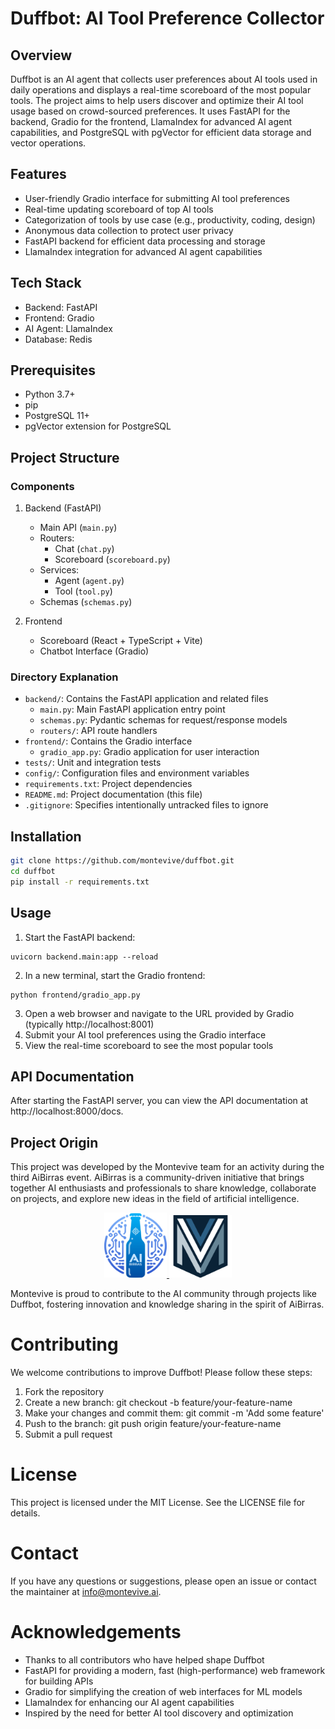 # Duffbot: AI Tool Preference Collector

## Overview

Duffbot is an AI agent that collects user preferences about AI tools used in daily operations and displays a real-time scoreboard of the most popular tools. The project aims to help users discover and optimize their AI tool usage based on crowd-sourced preferences. It uses FastAPI for the backend, Gradio for the frontend, LlamaIndex for advanced AI agent capabilities, and PostgreSQL with pgVector for efficient data storage and vector operations.

## Features

- User-friendly Gradio interface for submitting AI tool preferences
- Real-time updating scoreboard of top AI tools
- Categorization of tools by use case (e.g., productivity, coding, design)
- Anonymous data collection to protect user privacy
- FastAPI backend for efficient data processing and storage
- LlamaIndex integration for advanced AI agent capabilities

## Tech Stack

- Backend: FastAPI
- Frontend: Gradio
- AI Agent: LlamaIndex
- Database: Redis

## Prerequisites

- Python 3.7+
- pip
- PostgreSQL 11+
- pgVector extension for PostgreSQL

## Project Structure

### Components

1. Backend (FastAPI)
   - Main API (`main.py`)
   - Routers:
     - Chat (`chat.py`)
     - Scoreboard (`scoreboard.py`)
   - Services:
     - Agent (`agent.py`)
     - Tool (`tool.py`)
   - Schemas (`schemas.py`)

2. Frontend
   - Scoreboard (React + TypeScript + Vite)
   - Chatbot Interface (Gradio)

### Directory Explanation

- `backend/`: Contains the FastAPI application and related files
  - `main.py`: Main FastAPI application entry point
  - `schemas.py`: Pydantic schemas for request/response models
  - `routers/`: API route handlers
- `frontend/`: Contains the Gradio interface
  - `gradio_app.py`: Gradio application for user interaction
- `tests/`: Unit and integration tests
- `config/`: Configuration files and environment variables
- `requirements.txt`: Project dependencies
- `README.md`: Project documentation (this file)
- `.gitignore`: Specifies intentionally untracked files to ignore

## Installation

```bash
git clone https://github.com/montevive/duffbot.git
cd duffbot
pip install -r requirements.txt
```

## Usage

1. Start the FastAPI backend:

```
uvicorn backend.main:app --reload
```

2. In a new terminal, start the Gradio frontend:

```
python frontend/gradio_app.py
```

3. Open a web browser and navigate to the URL provided by Gradio (typically http://localhost:8001)
4. Submit your AI tool preferences using the Gradio interface
5. View the real-time scoreboard to see the most popular tools

## API Documentation

After starting the FastAPI server, you can view the API documentation at http://localhost:8000/docs.

## Project Origin

This project was developed by the Montevive team for an activity during the third AiBirras event. AiBirras is a community-driven initiative that brings together AI enthusiasts and professionals to share knowledge, collaborate on projects, and explore new ideas in the field of artificial intelligence.

<p align="center">
  <a href="https://aibirras.org" target="_blank">
    <img src="resources/aibirras.png" alt="AiBirras Logo" width="100"/>
  </a>
  <a href="https://montevive.ai" target="_blank">
    <img src="resources/montevive.png" alt="Montevive Logo" width="100"/>
  </a>
</p>
Montevive is proud to contribute to the AI community through projects like Duffbot, fostering innovation and knowledge sharing in the spirit of AiBirras.


# Contributing

We welcome contributions to improve Duffbot! Please follow these steps:

1. Fork the repository
2. Create a new branch: git checkout -b feature/your-feature-name
3. Make your changes and commit them: git commit -m 'Add some feature'
4. Push to the branch: git push origin feature/your-feature-name
5. Submit a pull request

# License

This project is licensed under the MIT License. See the LICENSE file for details.

# Contact
If you have any questions or suggestions, please open an issue or contact the maintainer at info@montevive.ai.

# Acknowledgements
- Thanks to all contributors who have helped shape Duffbot
- FastAPI for providing a modern, fast (high-performance) web framework for building APIs
- Gradio for simplifying the creation of web interfaces for ML models
- LlamaIndex for enhancing our AI agent capabilities
- Inspired by the need for better AI tool discovery and optimization
